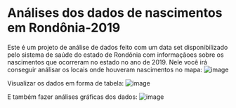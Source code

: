 # Análises dos dados de nascimentos em Rondônia-2019

Este é um projeto de análise de dados feito com um data set disponibilizado pelo sistema de saúde do estado de Rondônia com informaçãoes sobre os nascimentos que ocorreram no estado no ano de 2019. 
Nele você irá conseguir análisar os locais onde houveram nascimentos no mapa:
![image](https://github.com/Erik-Henrique/Analise_nascimentos/assets/150151321/d96d71d4-b23e-4e71-93b5-928a4fe315a6)

Visualizar os dados em forma de tabela:
![image](https://github.com/Erik-Henrique/Analise_nascimentos/assets/150151321/2b2d51e0-1d34-424f-8552-59575919d9ae)

E também fazer análises gráficas dos dados:
![image](https://github.com/Erik-Henrique/Analise_nascimentos/assets/150151321/d0167a98-8c7d-4c86-8777-9a3a90187787)

